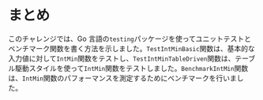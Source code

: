 # まとめ

このチャレンジでは、Go 言語の`testing`パッケージを使ってユニットテストとベンチマーク関数を書く方法を示しました。`TestIntMinBasic`関数は、基本的な入力値に対して`IntMin`関数をテストし、`TestIntMinTableDriven`関数は、テーブル駆動スタイルを使って`IntMin`関数をテストしました。`BenchmarkIntMin`関数は、`IntMin`関数のパフォーマンスを測定するためにベンチマークを行いました。
